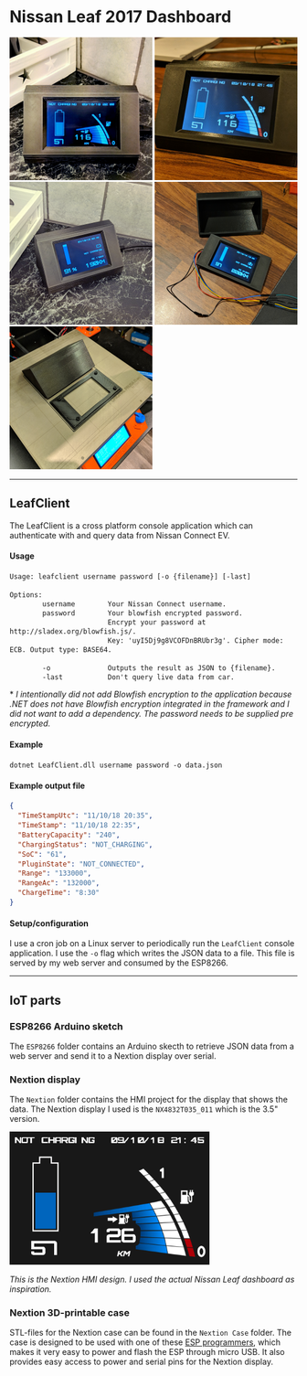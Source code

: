 # Nissan Leaf 2017 Dashboard

![](Images/case04-thumb.png "")
![](Images/case05-thumb.png "")
![](Images/case03-thumb.png "")
![](Images/case02-thumb.png "")
![](Images/case01-thumb.png "")

---

## LeafClient
The LeafClient is a cross platform console application which can authenticate with and query data from Nissan Connect EV.

#### Usage
```
Usage: leafclient username password [-o {filename}] [-last]

Options:
        username        Your Nissan Connect username.
        password        Your blowfish encrypted password.
                        Encrypt your password at http://sladex.org/blowfish.js/.
                        Key: 'uyI5Dj9g8VCOFDnBRUbr3g'. Cipher mode: ECB. Output type: BASE64.

        -o              Outputs the result as JSON to {filename}.
        -last           Don't query live data from car.
```

\* *I intentionally did not add Blowfish encryption to the application because .NET does not have Blowfish encryption integrated in the framework and I did not want to add a dependency. The password needs to be supplied pre encrypted.*

#### Example
`dotnet LeafClient.dll username password -o data.json`

#### Example output file
```json
{
  "TimeStampUtc": "11/10/18 20:35",
  "TimeStamp": "11/10/18 22:35",
  "BatteryCapacity": "240",
  "ChargingStatus": "NOT_CHARGING",
  "SoC": "61",
  "PluginState": "NOT_CONNECTED",
  "Range": "133000",
  "RangeAc": "132000",
  "ChargeTime": "8:30"
}
```

#### Setup/configuration
I use a cron job on a Linux server to periodically run the `LeafClient` console application. I use the `-o` flag which writes the JSON data to a file. This file is served by my web server and consumed by the ESP8266.

---

## IoT parts

### ESP8266 Arduino sketch
The `ESP8266` folder contains an Arduino skecth to retrieve JSON data from a web server and send it to a Nextion display over serial.

### Nextion display
The `Nextion` folder contains the HMI project for the display that shows the data. The Nextion display I used is the `NX4832T035_011` which is the 3.5" version.

![](Images/nextion02-thumb.png "")

*This is the Nextion HMI design. I used the actual Nissan Leaf dashboard as inspiration.*

### Nextion 3D-printable case
STL-files for the Nextion case can be found in the `Nextion Case` folder. The case is designed to be used with one of these [ESP programmers](https://www.ebay.com/itm/ESP-Series-Programmer-for-ESP8285-ESP8266-ESP32-ESP01-adapter-for-arduino/323127795519?hash=item4b3beadf3f:g:AdEAAOSwWmNaoWfZ), which makes it very easy to power and flash the ESP through micro USB. It also provides easy access to power and serial pins for the Nextion display.